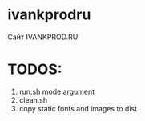 # ivankprodru
Сайт IVANKPROD.RU

# TODOS:
1. run.sh mode argument
2. clean.sh
3. copy static fonts and images to dist